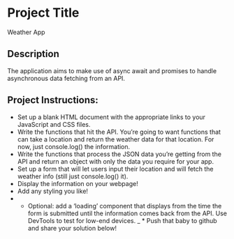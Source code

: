 # Project Title
Weather App

## Description
The application aims to make use of async await and promises to  handle asynchronous data fetching from an API.


## Project Instructions:

- Set up a blank HTML document with the appropriate links to your JavaScript and CSS files.
- Write the functions that hit the API. You’re going to want functions that can take a location and return the weather data for that location. For now, just console.log() the information.
- Write the functions that process the JSON data you’re getting from the API and return an object with only the data you require for your app.
- Set up a form that will let users input their location and will fetch the weather info (still just console.log() it).
- Display the information on your webpage!
- Add any styling you like!
- * Optional: add a ‘loading’ component that displays from the time the form is submitted until the information comes back from the API. Use DevTools to test for low-end devices.
_ * Push that baby to github and share your solution below!